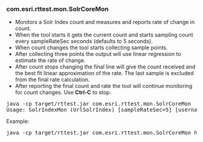 ### com.esri.rttest.mon.SolrCoreMon

- Monitors a Solr Index count and measures and reports rate of change in count.  
- When the tool starts it gets the current count and starts sampling count every sampleRateSec seconds (defaults to 5 seconds).
- When count changes the tool starts collecting sample points. 
- After collecting three points the output will use linear regression to estimate the rate of change.
- After count stops changing the final line will give the count received and the best fit linear approximation of the rate.  The last sample is excluded from the final rate calculation.
- After reporting the final count and rate the tool will continue monitoring for count changes.  Use **Ctrl-C** to stop.

<pre>
java -cp target/rttest.jar com.esri.rttest.mon.SolrCoreMon
Usage: SolrIndexMon (UrlSolrIndex) [sampleRateSec=5] [username] [password]
</pre>

Example:

<pre>
java -cp target/rttest.jar com.esri.rttest.mon.SolrCoreMon http://localhost:8983/solr/realtime.safegraph 20 user pass
</pre>


